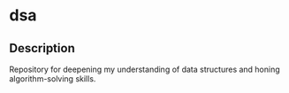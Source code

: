 # dsa

## Description
Repository for deepening my understanding of data structures and honing algorithm-solving skills.